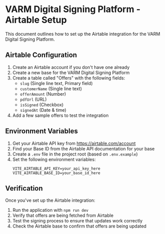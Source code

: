 # VARM Digital Signing Platform - Airtable Setup

This document outlines how to set up the Airtable integration for the VARM Digital Signing Platform.

## Airtable Configuration

1. Create an Airtable account if you don't have one already
2. Create a new base for the VARM Digital Signing Platform
3. Create a table called "Offers" with the following fields:
   - `slug` (Single line text, Primary field)
   - `customerName` (Single line text)
   - `offerAmount` (Number)
   - `pdfUrl` (URL)
   - `isSigned` (Checkbox)
   - `signedAt` (Date & time)
4. Add a few sample offers to test the integration

## Environment Variables

1. Get your Airtable API key from https://airtable.com/account
2. Find your Base ID from the Airtable API documentation for your base
3. Create a `.env` file in the project root (based on `.env.example`)
4. Set the following environment variables:
   ```
   VITE_AIRTABLE_API_KEY=your_api_key_here
   VITE_AIRTABLE_BASE_ID=your_base_id_here
   ```

## Verification

Once you've set up the Airtable integration:

1. Run the application with `npm run dev`
2. Verify that offers are being fetched from Airtable
3. Test the signing process to ensure that updates work correctly
4. Check the Airtable base to confirm that offers are being updated

